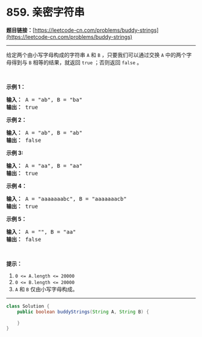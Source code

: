 # 859. 亲密字符串

**题目链接：**[https://leetcode-cn.com/problems/buddy-strings](https://leetcode-cn.com/problems/buddy-strings)

---

<div class="content__1Y2H">
 <div class="notranslate">
  <p>给定两个由小写字母构成的字符串&nbsp;<code>A</code>&nbsp;和&nbsp;<code>B</code>&nbsp;，只要我们可以通过交换 <code>A</code> 中的两个字母得到与 <code>B</code> 相等的结果，就返回&nbsp;<code>true</code>&nbsp;；否则返回 <code>false</code> 。</p> 
  <p>&nbsp;</p> 
  <p><strong>示例 1：</strong></p> 
  <pre class="language-text"><strong>输入： </strong>A = "ab", B = "ba"
<strong>输出： </strong>true
</pre> 
  <p><strong>示例 2：</strong></p> 
  <pre class="language-text"><strong>输入： </strong>A = "ab", B = "ab"
<strong>输出： </strong>false
</pre> 
  <p><strong>示例 3:</strong></p> 
  <pre class="language-text"><strong>输入： </strong>A = "aa", B = "aa"
<strong>输出： </strong>true
</pre> 
  <p><strong>示例 4：</strong></p> 
  <pre class="language-text"><strong>输入： </strong>A = "aaaaaaabc", B = "aaaaaaacb"
<strong>输出： </strong>true
</pre> 
  <p><strong>示例 5：</strong></p> 
  <pre class="language-text"><strong>输入： </strong>A = "", B = "aa"
<strong>输出： </strong>false
</pre> 
  <p>&nbsp;</p> 
  <p><strong>提示：</strong></p> 
  <ol> 
   <li><code>0 &lt;= A.length &lt;= 20000</code></li> 
   <li><code>0 &lt;= B.length &lt;= 20000</code></li> 
   <li><code>A</code>&nbsp;和&nbsp;<code>B</code>&nbsp;仅由小写字母构成。</li> 
  </ol> 
 </div>
</div>

---

```java
class Solution {
    public boolean buddyStrings(String A, String B) {
        
    }
}
```